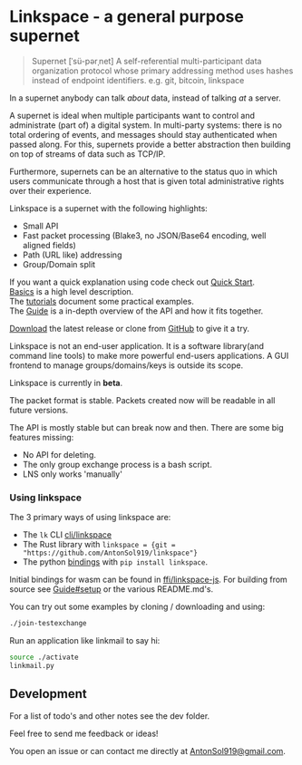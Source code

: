 # Linkspace - a general purpose supernet

> Supernet  [ˈsü-pərˌnet]
> A self-referential multi-participant data organization protocol whose primary
> addressing method uses hashes instead of endpoint identifiers.
> e.g. git, bitcoin, linkspace


In a supernet anybody can talk _about_ data, instead of talking _at_ a server.

A supernet is ideal when multiple participants want to control and administrate (part of) a digital system.
In multi-party systems: there is no total ordering of events, and messages should stay authenticated when passed along.
For this, supernets provide a better abstraction then building on top of streams of data such as TCP/IP.

Furthermore, supernets can be an alternative to the status quo in which users communicate through a host that is given total administrative rights over their experience.

Linkspace is a supernet with the following highlights:

- Small API
- Fast packet processing (Blake3, no JSON/Base64 encoding, well aligned fields)
- Path (URL like) addressing
- Group/Domain split

If you want a quick explanation using code check out [Quick Start](https://www.linkspace.dev/code.html).  
[Basics](https://www.linkspace.dev/basics.html) is a high level description.  
The [tutorials](https://www.linkspace.dev/docs/tutorial/index.html) document some practical examples.  
The [Guide](https://www.linkspace.dev/docs/guide/index.html) is a in-depth overview of the API and how it fits together.  

[Download](https://github.com/AntonSol919/linkspace/releases) the latest release or clone from [GitHub](https://github.com/AntonSol919/linkspace)
to give it a try.


Linkspace is not an end-user application. It is a software library(and command line tools) to make more powerful end-users applications.
A GUI frontend to manage groups/domains/keys is outside its scope.

Linkspace is currently in **beta**.

The packet format is stable. Packets created now will be readable in all future versions.

The API is mostly stable but can break now and then.
There are some big features missing:

- No API for deleting.
- The only group exchange process is a bash script.
- LNS only works 'manually'

### Using linkspace

The 3 primary ways of using linkspace are:

- The `lk` CLI [cli/linkspace](./cli/linkspace)
- The Rust library with `linkspace = {git = "https://github.com/AntonSol919/linkspace"}`
- The python [bindings](https://pypi.org/project/linkspace/) with `pip install linkspace`. 

Initial bindings for wasm can be found in [ffi/linkspace-js](./ffi/linkspace-js).
For building from source see [Guide#setup](https://www.linkspace.dev/docs/guide/index.html#setup) or the various README.md's.

You can try out some examples by cloning / downloading and using:

```bash
./join-testexchange
```

Run an application like linkmail to say hi:

```bash
source ./activate
linkmail.py
```

## Development

For a list of todo's and other notes see the dev folder. 

Feel free to send me feedback or ideas!

You open an issue or can contact me directly at <AntonSol919@gmail.com>.

